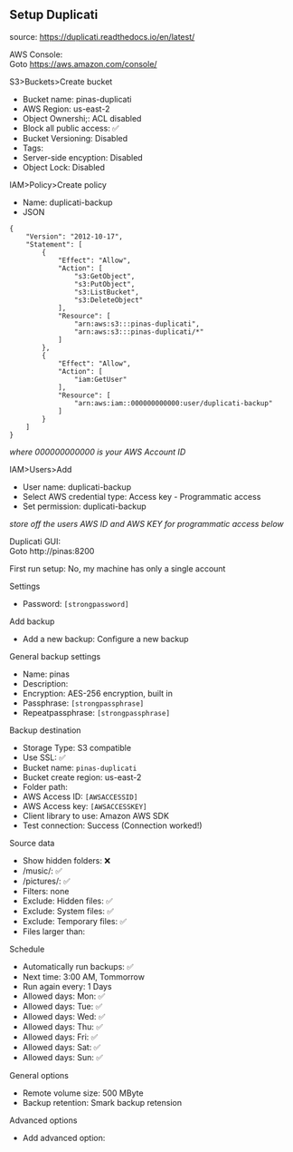 ## Setup Duplicati

source: https://duplicati.readthedocs.io/en/latest/  

AWS Console:  
Goto https://aws.amazon.com/console/  

S3>Buckets>Create bucket
* Bucket name: pinas-duplicati
* AWS Region: us-east-2
* Object Ownershi;: ACL disabled
* Block all public access: :white_check_mark:
* Bucket Versioning: Disabled
* Tags:
* Server-side encyption: Disabled
* Object Lock: Disabled

IAM>Policy>Create policy
* Name: duplicati-backup
* JSON
```
{
    "Version": "2012-10-17",
    "Statement": [
        {
            "Effect": "Allow",
            "Action": [
                "s3:GetObject",
                "s3:PutObject",
                "s3:ListBucket",
                "s3:DeleteObject"
            ],
            "Resource": [
                "arn:aws:s3:::pinas-duplicati",
                "arn:aws:s3:::pinas-duplicati/*"
            ]
        },
        {
            "Effect": "Allow",
            "Action": [
                "iam:GetUser"
            ],
            "Resource": [
                "arn:aws:iam::000000000000:user/duplicati-backup"
            ]
        }
    ]
}
```
_where 000000000000 is your AWS Account ID_

IAM>Users>Add
* User name: duplicati-backup
* Select AWS credential type: Access key - Programmatic access
* Set permission: duplicati-backup

_store off the users AWS ID and AWS KEY for programmatic access below_

Duplicati GUI:  
Goto http://pinas:8200  

First run setup: No, my machine has only a single account

Settings
* Password: ```[strongpassword]```

Add backup
* Add a new backup: Configure a new backup

General backup settings
* Name: pinas
* Description:
* Encryption: AES-256 encryption, built in
* Passphrase: ```[strongpassphrase]```
* Repeatpassphrase: ```[strongpassphrase]```

Backup destination
* Storage Type: S3 compatible
* Use SSL: :white_check_mark:
* Bucket name: ```pinas-duplicati```
* Bucket create region: us-east-2
* Folder path:
* AWS Access ID: ```[AWSACCESSID]```
* AWS Access key: ```[AWSACCESSKEY]```
* Client library to use: Amazon AWS SDK
* Test connection: Success (Connection worked!)

Source data
* Show hidden folders: :x:
* /music/: :white_check_mark:
* /pictures/: :white_check_mark:
* Filters: none
* Exclude: Hidden files: :white_check_mark:
* Exclude: System files: :white_check_mark:
* Exclude: Temporary files: :white_check_mark:
* Files larger than: 

Schedule
* Automatically run backups: :white_check_mark:
* Next time: 3:00 AM, Tommorrow
* Run again every: 1 Days
* Allowed days: Mon: :white_check_mark:
* Allowed days: Tue: :white_check_mark:
* Allowed days: Wed: :white_check_mark:
* Allowed days: Thu: :white_check_mark:
* Allowed days: Fri: :white_check_mark:
* Allowed days: Sat: :white_check_mark:
* Allowed days: Sun: :white_check_mark:

General options
* Remote volume size: 500 MByte
* Backup retention: Smark backup retension

Advanced options
* Add advanced option: 
